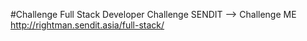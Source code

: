 #Challenge 
Full Stack Developer Challenge SENDIT --> Challenge ME
http://rightman.sendit.asia/full-stack/